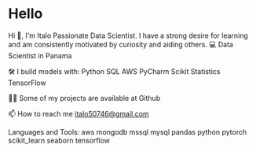 # Hello
Hi 👋, I'm Italo
Passionate Data Scientist. I have a strong desire for learning and am consistently motivated by curiosity and aiding others.
💻 Data Scientist in Panama 

🛠️ I build models with: Python SQL AWS PyCharm Scikit Statistics TensorFlow

👨‍💻 Some of my projects are available at Github

📫 How to reach me italo50746@gmail.com

Languages and Tools:
aws mongodb mssql mysql pandas python pytorch scikit_learn seaborn tensorflow
